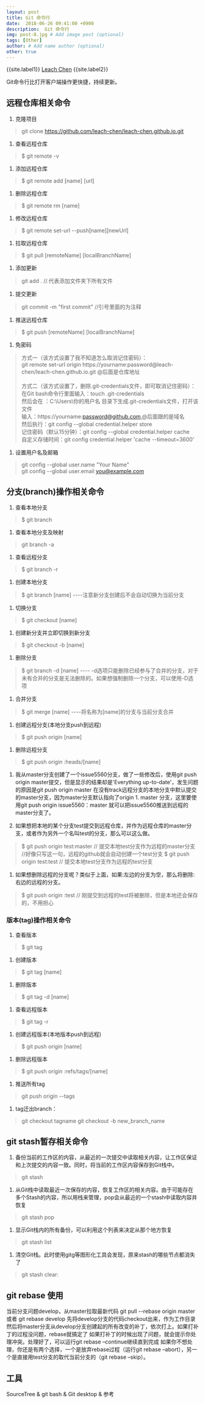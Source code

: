 ```yaml
---
layout: post
title: Git 命令行
date:  2018-06-26 09:41:00 +0900  
description:  Git 命令行
img: post-8.jpg # Add image post (optional)
tags: [Other]
author: # Add name author (optional)
other: true
---
```


{{site.label1}} <a href="https://www.leachchen.com/" target="\_blank">Leach Chen</a> {{site.label2}}

Git命令行比打开客户端操作更快捷，持续更新。


## 远程仓库相关命令 ##

1. 克隆项目
>git clone https://github.com/leach-chen/leach-chen.github.io.git

1. 查看远程仓库
>$ git remote -v

1. 添加远程仓库
>$ git remote add [name] [url]

1. 删除远程仓库
>$ git remote rm [name]

1. 修改远程仓库
>$ git remote set-url --push[name][newUrl]

1. 拉取远程仓库
>$ git pull [remoteName] [localBranchName]

1. 添加更新
>git add .  //.代表添加文件夹下所有文件

1. 提交更新
>git commit -m "first commit" //引号里面的为注释

1. 推送远程仓库
>$ git push [remoteName] [localBranchName]

1. <a href="https://www.jianshu.com/p/7182b2faab84" style="text-decoration: none;" target="\_blank"  title="">免密码</a>
>方式一（该方式设置了我不知道怎么取消记住密码）：<br>
git remote set-url origin https://yourname:password@leach-chen/leach-chen.github.io.git @后面是仓库地址<br> <br>
>方式二（该方式设置了，删除.git-credentials文件，即可取消记住密码）：<br>
 在Git bash命令行里面输入：touch .git-credentials <br>
 然后会在 ：C:\Users\你的用户名 目录下生成.git-credentials文件，打开该文件 <br>
 输入：https://yourname:password@github.com,@后面跟的是域名<br>
 然后执行：git config --global credential.helper store <br>
 记住密码（默认15分钟）：git config --global credential.helper cache <br>
 自定义存储时间：git config credential.helper 'cache --timeout=3600' <br>

1. 设置用户名及邮箱
>git config --global user.name "Your Name" <br>
>git config --global user.email you@example.com


## 分支(branch)操作相关命令 ##

1. 查看本地分支
>$ git branch

1. 查看本地分支及映射
>git branch -a

1. 查看远程分支
>$ git branch -r

1. 创建本地分支
>$ git branch [name] ----注意新分支创建后不会自动切换为当前分支

1. 切换分支
>$ git checkout [name]

1. 创建新分支并立即切换到新分支
>$ git checkout -b [name]

1. 删除分支
>$ git branch -d [name] ---- -d选项只能删除已经参与了合并的分支，对于未有合并的分支是无法删除的。如果想强制删除一个分支，可以使用-D选项

1. 合并分支
>$ git merge [name] ----将名称为[name]的分支与当前分支合并

1. 创建远程分支(本地分支push到远程)
>$ git push origin [name]

1. 删除远程分支
>$ git push origin :heads/[name]

1. 我从master分支创建了一个issue5560分支，做了一些修改后，使用git push origin master提交，但是显示的结果却是'Everything up-to-date'，发生问题的原因是git push origin master 在没有track远程分支的本地分支中默认提交的master分支，因为master分支默认指向了origin 1. master 分支，这里要使用git push origin issue5560：master 就可以把issue5560推送到远程的master分支了。

1. 如果想把本地的某个分支test提交到远程仓库，并作为远程仓库的master分支，或者作为另外一个名叫test的分支，那么可以这么做。
>$ git push origin test:master // 提交本地test分支作为远程的master分支 //好像只写这一句，远程的github就会自动创建一个test分支
>$ git push origin test:test // 提交本地test分支作为远程的test分支

1. 如果想删除远程的分支呢？类似于上面，如果:左边的分支为空，那么将删除:右边的远程的分支。
>$ git push origin :test // 刚提交到远程的test将被删除，但是本地还会保存的，不用担心


### 版本(tag)操作相关命令 ###

1. 查看版本
>$ git tag

1. 创建版本
>$ git tag [name]

1. 删除版本
>$ git tag -d [name]

1. 查看远程版本
>$ git tag -r

1. 创建远程版本(本地版本push到远程)
>$ git push origin [name]

1. 删除远程版本
>$ git push origin :refs/tags/[name]

1. 推送所有tag
>git push origin --tags

1. tag迁出branch：
>git checkout tagname
>git checkout -b new_branch_name

## git stash暂存相关命令 ##

1. 备份当前的工作区的内容，从最近的一次提交中读取相关内容，让工作区保证和上次提交的内容一致。同时，将当前的工作区内容保存到Git栈中。
>git stash

1. 从Git栈中读取最近一次保存的内容，恢复工作区的相关内容。由于可能存在多个Stash的内容，所以用栈来管理，pop会从最近的一个stash中读取内容并恢复
>git stash pop

1. 显示Git栈内的所有备份，可以利用这个列表来决定从那个地方恢复
>git stash list

1. 清空Git栈。此时使用gitg等图形化工具会发现，原来stash的哪些节点都消失了
>git stash clear:



## git rebase 使用 ##

当前分支问题develop，从master拉取最新代码
git pull --rebase origin master 或者 git rebase develop
先将develop分支的代码checkout出来，作为工作目录
然后将master分支从develop分支创建起的所有改变的补丁，依次打上。如果打补丁的过程没问题，rebase就搞定了
如果打补丁的时候出现了问题，就会提示你处理冲突。处理好了，可以运行git rebase –continue继续直到完成
如果你不想处理，你还是有两个选择，一个是放弃rebase过程（运行git rebase –abort），另一个是直接用test分支的取代当前分支的（git rebase –skip）。



## 工具 ##

SourceTree & git bash & Git desktop & <a href="https://www.cnblogs.com/hubcarl/p/4208144.html" style="text-decoration: none;" target="\_blank"  title="">参考</a>

